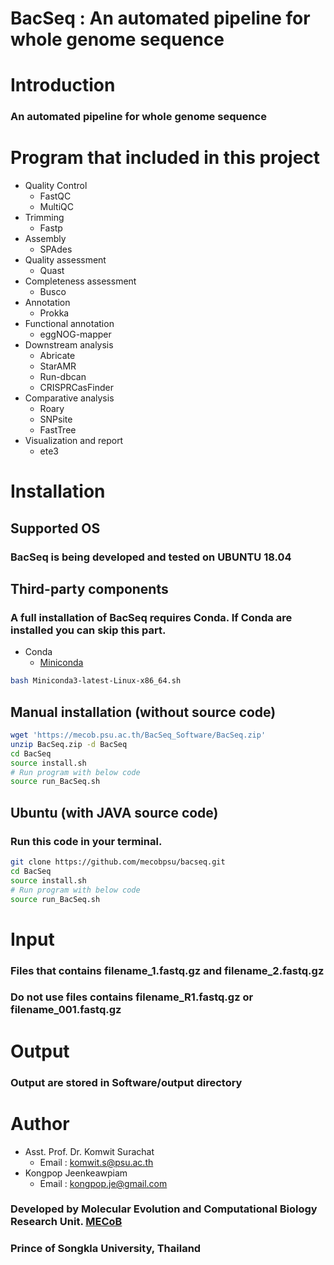# BacSeq : An automated pipeline for whole genome sequence
# Introduction
### An automated pipeline for whole genome sequence
# Program that included in this project
* Quality Control
    * FastQC
    * MultiQC
* Trimming
    * Fastp
* Assembly
    * SPAdes
* Quality assessment
    * Quast
* Completeness assessment
    * Busco
* Annotation
    * Prokka
* Functional annotation
    * eggNOG-mapper
* Downstream analysis
    * Abricate
    * StarAMR
    * Run-dbcan
    * CRISPRCasFinder
* Comparative analysis
    * Roary
    * SNPsite
    * FastTree
* Visualization and report
    * ete3
# Installation
## Supported OS
### BacSeq is being developed and tested on UBUNTU 18.04
## Third-party components
### A full installation of BacSeq requires Conda. If Conda are installed you can skip this part.
* Conda
  * [Miniconda](https://docs.conda.io/en/latest/miniconda.html)
```bash
bash Miniconda3-latest-Linux-x86_64.sh 
```
## Manual installation (without source code)
```bash
wget 'https://mecob.psu.ac.th/BacSeq_Software/BacSeq.zip'
unzip BacSeq.zip -d BacSeq
cd BacSeq
source install.sh
# Run program with below code
source run_BacSeq.sh
```

## Ubuntu (with JAVA source code)
### Run this code in your terminal.
```bash
git clone https://github.com/mecobpsu/bacseq.git
cd BacSeq
source install.sh
# Run program with below code
source run_BacSeq.sh
```

# Input
### Files that contains filename_1.fastq.gz and filename_2.fastq.gz 
### Do not use files contains filename_R1.fastq.gz or filename_001.fastq.gz

# Output
### Output are stored in Software/output directory

# Author
* Asst. Prof. Dr. Komwit Surachat
    * Email : komwit.s@psu.ac.th
* Kongpop Jeenkeawpiam
    * Email : kongpop.je@gmail.com
### Developed by Molecular Evolution and Computational Biology Research Unit. [MECoB](https://mecob.psu.ac.th)
### Prince of Songkla University, Thailand